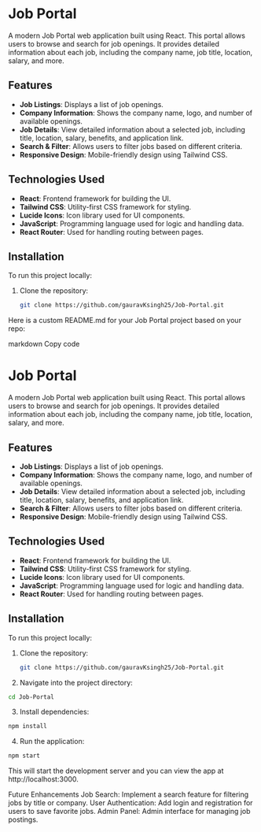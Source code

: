 # Job Portal

A modern Job Portal web application built using React. This portal allows users to browse and search for job openings. It provides detailed information about each job, including the company name, job title, location, salary, and more.

## Features

- **Job Listings**: Displays a list of job openings.
- **Company Information**: Shows the company name, logo, and number of available openings.
- **Job Details**: View detailed information about a selected job, including title, location, salary, benefits, and application link.
- **Search & Filter**: Allows users to filter jobs based on different criteria.
- **Responsive Design**: Mobile-friendly design using Tailwind CSS.

## Technologies Used

- **React**: Frontend framework for building the UI.
- **Tailwind CSS**: Utility-first CSS framework for styling.
- **Lucide Icons**: Icon library used for UI components.
- **JavaScript**: Programming language used for logic and handling data.
- **React Router**: Used for handling routing between pages.

## Installation

To run this project locally:

1. Clone the repository:

   ```bash
   git clone https://github.com/gauravKsingh25/Job-Portal.git
   ```
   
Here is a custom README.md for your Job Portal project based on your repo:

markdown
Copy code
# Job Portal

A modern Job Portal web application built using React. This portal allows users to browse and search for job openings. It provides detailed information about each job, including the company name, job title, location, salary, and more.

## Features

- **Job Listings**: Displays a list of job openings.
- **Company Information**: Shows the company name, logo, and number of available openings.
- **Job Details**: View detailed information about a selected job, including title, location, salary, benefits, and application link.
- **Search & Filter**: Allows users to filter jobs based on different criteria.
- **Responsive Design**: Mobile-friendly design using Tailwind CSS.

## Technologies Used

- **React**: Frontend framework for building the UI.
- **Tailwind CSS**: Utility-first CSS framework for styling.
- **Lucide Icons**: Icon library used for UI components.
- **JavaScript**: Programming language used for logic and handling data.
- **React Router**: Used for handling routing between pages.

## Installation

To run this project locally:

1. Clone the repository:

   ```bash
   git clone https://github.com/gauravKsingh25/Job-Portal.git
2. Navigate into the project directory:

```bash
cd Job-Portal
```
3. Install dependencies:

```bash
npm install
```
4. Run the application:
```bash
npm start
```
This will start the development server and you can view the app at http://localhost:3000.

Future Enhancements
Job Search: Implement a search feature for filtering jobs by title or company.
User Authentication: Add login and registration for users to save favorite jobs.
Admin Panel: Admin interface for managing job postings.
